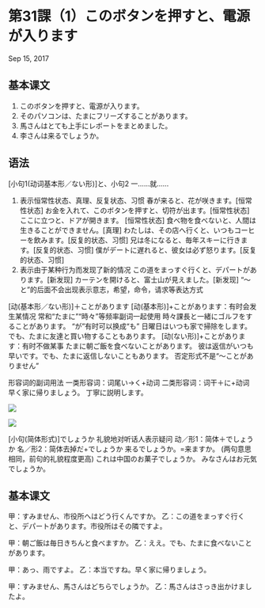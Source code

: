 # 第31課（1）このボタンを押すと、電源が入ります
Sep 15, 2017

## 基本课文
1. このボタンを押すと、電源が入ります。
2. そのパソコンは、たまにフリーズすることがあります。 
3. 馬さんはとても上手にレポートをまとめました。 
4. 李さんは来るでしょうか。

## 语法
[小句1(动词基本形／ない形)]と、小句2
一……就……
1) 表示恒常性状态、真理、反复状态、习惯
春が来ると、花が咲きます。[恒常性状态]
お金を入れて、このボタンを押すと、切符が出ます。[恒常性状态]
ここに立つと、ドアが開きます。 [恒常性状态]
食べ物を食べないと、人間は生きることができません。[真理]
わたしは、その店へ行くと、いつもコーヒーを飲みます。[反复的状态、习惯]
兄は冬になると、毎年スキーに行きます。[反复的状态、习惯]
僕がデートに遅れると、彼女は必ず怒ります。[反复的状态、习惯]
2) 表示由于某种行为而发现了新的情况
この道をまっすぐ行くと、デパートがあります。[新发现]
カーテンを開けると、富士山が見えました。[新发现]
“～と”的后面不会出现表示意志，希望，命令，请求等表达方式

[动(基本形／ない形)]＋ことがあります
[动(基本形)]+ことがあります：有时会发生某情况
常和“たまに”“時々”等频率副词一起使用
時々課長と一緒にゴルフをすることがあります。
“が”有时可以换成“も”
日曜日はいつも家で掃除をします。でも、たまに友達と買い物することもあります。
[动(ない形)]+ことがあります：有时不做某事
たまに朝ご飯を食べないことがあります。
彼は返信がいつも早いです。でも、たまに返信しないこともあります。
否定形式不是“～ことがありません”

形容词的副词用法
一类形容词：词尾い→く+动词
二类形容词：词干＋に+动词
早く家に帰りましょう。
丁寧に説明します。

![](@path/31-1-1.png)

![](@path/31-1-2.png)

[小句(简体形式)]でしょうか
礼貌地对听话人表示疑问
动／形1：简体＋でしょうか
名／形2：简体去掉だ+でしょうか
来るでしょうか。=来ますか。
(两句意思相同，前句的礼貌程度更高)
これは中国のお菓子でしょうか。
みなさんはお元気でしょうか。

## 基本课文
甲：すみません、市役所へはどう行くんですか。
乙：この道をまっすぐ行くと、デパートがあります。市役所はその隣ですよ。 

甲：朝ご飯は毎日きちんと食べますか。
乙：ええ。でも、たまに食べないことがあります。

甲：あっ、雨ですよ。
乙：本当ですね。早く家に帰りましょう。

甲：すみません、馬さんはどちらでしょうか。
乙：馬さんはさっき出かけましたよ。